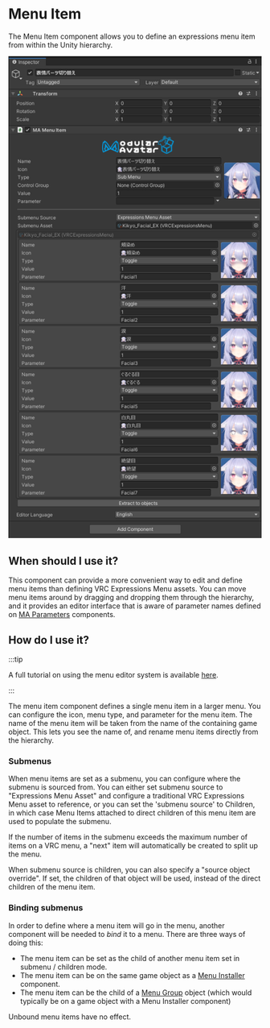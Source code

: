 # Menu Item

The Menu Item component allows you to define an expressions menu item from within the Unity hierarchy.

![Menu Item](menu-item.png)

## When should I use it?

This component can provide a more convenient way to edit and define menu items than defining VRC Expressions Menu assets. You can move menu items around by dragging and dropping them through the hierarchy, and it provides an editor interface that is aware of parameter names defined on [MA Parameters](parameters) components.

## How do I use it?

:::tip

A full tutorial on using the menu editor system is available [here](../tutorials/menu).

:::

The menu item component defines a single menu item in a larger menu. You can configure the icon, menu type, and parameter for the menu item. The name of the menu item will be taken from the name of the containing game object. This lets you see the name of, and rename menu items directly from the hierarchy.

### Submenus

When menu items are set as a submenu, you can configure where the submenu is sourced from. You can either set submenu source to "Expressions Menu Asset" and configure a traditional VRC Expressions Menu asset to reference, or you can set the 'submenu source' to Children, in which case Menu Items attached to direct children of this menu item are used to populate the submenu.

If the number of items in the submenu exceeds the maximum number of items on a VRC menu, a "next" item will automatically be created to split up the menu.

When submenu source is children, you can also specify a "source object override". If set, the children of that object will be used, instead of the direct children of the menu item.

### Binding submenus

In order to define where a menu item will go in the menu, another component will be needed to _bind_ it to a menu. There are three ways of doing this:

* The menu item can be set as the child of another menu item set in submenu / children mode.
* The menu item can be on the same game object as a [Menu Installer](menu-installer) component.
* The menu item can be the child of a [Menu Group](menu-group) object (which would typically be on a game object with a Menu Installer component)

Unbound menu items have no effect.